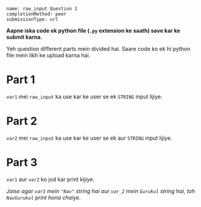 ```ngMeta
name: raw_input Question 1
completionMethod: peer
submissionType: url
```
**Aapne iska code ek python file (`.py` extension ke saath) save kar ke submit karna.**

Yeh question different parts mein divided hai. Saare code ko ek hi python file mein likh ke upload karna hai.

# Part 1

`var1` mei `raw_input` ka use kar ke user se ek `STRING` input lijiye.


# Part 2
`var2` mei `raw_input` ka use kar ke user se ek aur `STRING` input lijiye.



# Part 3
`var1` aur `var2` ko jod kar print kijiye.

*Jaise agar `var1` mein `"Nav"` string hai aur `var_2` mein `Gurukul` string hai, toh `NavGurukul` print hona chaiye.*
